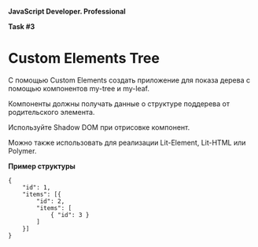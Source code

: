 **JavaScript Developer. Professional**

**Task #3**

# Custom Elements Tree

С помощью Custom Elements создать приложение для показа дерева с помощью компонентов my-tree и my-leaf. 

Компоненты должны получать данные о структуре поддерева от родительского элемента. 

Используйте Shadow DOM при отрисовке компонент. 

Можно также использовать для реализации Lit-Element, Lit-HTML или Polymer.

**Пример структуры**
```
{
    "id": 1,
    "items": [{
        "id": 2,
        "items": [
            { "id": 3 }
        ]
    }]
}
``` 